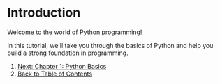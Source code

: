 # Introduction

Welcome to the world of Python programming!

In this tutorial, we'll take you through the basics of Python and help you build a strong foundation in programming.

1. [Next: Chapter 1: Python Basics](python_basics.md)
2. [Back to Table of Contents](README.md)
